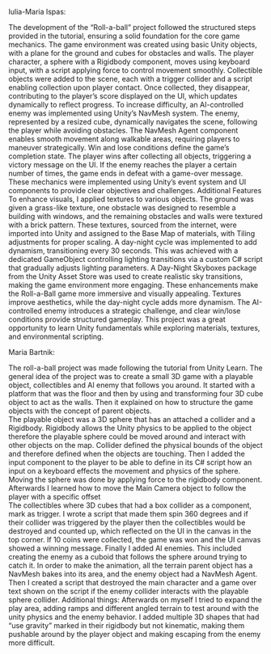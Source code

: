 Iulia-Maria Ispas:

The development of the “Roll-a-ball” project followed the structured steps provided in the tutorial, ensuring a solid foundation for the core game mechanics. The game environment was created using basic Unity objects, with a plane for the ground and cubes for obstacles and walls. The player character, a sphere with a Rigidbody component, moves using keyboard input, with a script applying force to control movement smoothly.
Collectible objects were added to the scene, each with a trigger collider and a script enabling collection upon player contact. Once collected, they disappear, contributing to the player’s score displayed on the UI, which updates dynamically to reflect progress.
To increase difficulty, an AI-controlled enemy was implemented using Unity’s NavMesh system. The enemy, represented by a resized cube, dynamically navigates the scene, following the player while avoiding obstacles. The NavMesh Agent component enables smooth movement along walkable areas, requiring players to maneuver strategically.
Win and lose conditions define the game’s completion state. The player wins after collecting all objects, triggering a victory message on the UI. If the enemy reaches the player a certain number of times, the game ends in defeat with a game-over message. These mechanics were implemented using Unity’s event system and UI components to provide clear objectives and challenges.
Additional Features
To enhance visuals, I applied textures to various objects. The ground was given a grass-like texture, one obstacle was designed to resemble a building with windows, and the remaining obstacles and walls were textured with a brick pattern. These textures, sourced from the internet, were imported into Unity and assigned to the Base Map of materials, with Tiling adjustments for proper scaling.
A day-night cycle was implemented to add dynamism, transitioning every 30 seconds. This was achieved with a dedicated GameObject controlling lighting transitions via a custom C# script that gradually adjusts lighting parameters. A Day-Night Skyboxes package from the Unity Asset Store was used to create realistic sky transitions, making the game environment more engaging.
These enhancements make the Roll-a-Ball game more immersive and visually appealing. Textures improve aesthetics, while the day-night cycle adds more dynamism. The AI-controlled enemy introduces a strategic challenge, and clear win/lose conditions provide structured gameplay. This project was a great opportunity to learn Unity fundamentals while exploring materials, textures, and environmental scripting.

Maria Bartnik:

The roll-a-ball project was made following the tutorial from Unity Learn. The general idea of the project was to create a small 3D game with a playable object, collectibles and AI enemy that follows you around. 
It started with a platform that was the floor and then by using and transforming four 3D cube object to act as the walls. Then it explained on how to structure the game objects with the concept of parent objects.  
The playable object was a 3D sphere that has an attached a collider and a Rigidbody. Rigidbody allows the Unity physics to be applied to the object therefore the playable sphere could be moved around and interact with other objects on the map. Collider defined the physical bounds of the object and therefore defined when the objects are touching. Then I added the input component to the player to be able to define in its C# script how an input on a keyboard effects the movement and physics of the sphere. Moving the sphere was done by applying force to the rigidbody component. Afterwards I learned how to move the Main Camera object to follow the player with a specific offset  
The collectibles where 3D cubes that had a box collider as a component, mark as trigger. I wrote a script that made them spin 360 degrees and if their collider was triggered by the player then the collectibles would be destroyed and counted up, which reflected on the UI in the canvas in the top corner. If 10 coins were collected, the game was won and the UI canvas showed a winning message. 
Finally I added AI enemies. This included creating the enemy as a cuboid that follows the sphere around trying to catch it. In order to make the animation, all the terrain parent object has a NavMesh bakes into its area, and the enemy object had a NavMesh Agent. Then I created a script that destroyed the main character and a game over text shown on the script if the enemy collider interacts with the playable sphere collider. 
Additional things: 
Afterwards on myself I tried to expand the play area, adding ramps and different angled terrain to test around with the unity physics and the enemy behavior.  I added multiple 3D shapes that had “use gravity” marked in their rigidbody but not kinematic, making them pushable around by the player object and making escaping from the enemy more difficult. 
